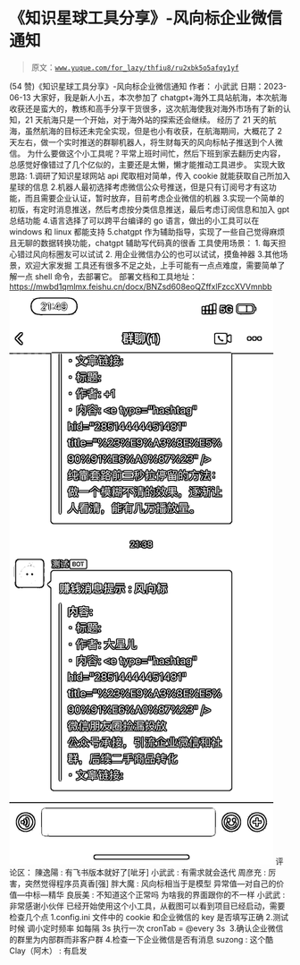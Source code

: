 # 《知识星球工具分享》-风向标企业微信通知

> 原文：[`www.yuque.com/for_lazy/thfiu8/ru2xbk5o5afqy1yf`](https://www.yuque.com/for_lazy/thfiu8/ru2xbk5o5afqy1yf)

<ne-h2 id="714466c6" data-lake-id="714466c6"><ne-heading-ext><ne-heading-anchor></ne-heading-anchor><ne-heading-fold></ne-heading-fold></ne-heading-ext><ne-heading-content><ne-text id="u2109886b">(54 赞)《知识星球工具分享》-风向标企业微信通知</ne-text></ne-heading-content></ne-h2> <ne-p id="ua874380f" data-lake-id="ua874380f"><ne-text id="u12ea9111">作者： 小武武</ne-text></ne-p> <ne-p id="u8333f881" data-lake-id="u8333f881"><ne-text id="u26bdaaab">日期：2023-06-13</ne-text></ne-p> <ne-p id="u876762a5" data-lake-id="u876762a5"><ne-text id="ub1db1b0f">大家好，我是新人小五，本次参加了 chatgpt+海外工具站航海，本次航海收获还是蛮大的，教练和高手分享干货很多，这次航海使我对海外市场有了新的认知，21 天航海只是一个开始，对于海外站的探索还会继续。</ne-text></ne-p> <ne-p id="u3c27b078" data-lake-id="u3c27b078"><ne-text id="u7a533ee6">经历了 21 天的航海，虽然航海的目标还未完全实现，但是也小有收获，在航海期间，大概花了 2 天左右，做一个实时推送的群聊机器人，将生财每天的风向标帖子推送到个人微信。</ne-text></ne-p> <ne-p id="u21caf935" data-lake-id="u21caf935"><ne-text id="u2814fff4">为什么要做这个小工具呢？平常上班时间忙，然后下班到家去翻历史内容，总感觉好像错过了几个亿似的，主要还是太懒，懒才能推动工具进步。</ne-text></ne-p> <ne-p id="u49b273ab" data-lake-id="u49b273ab"><ne-text id="u41d5e473">实现大致思路:</ne-text></ne-p> <ne-p id="u8e2a0081" data-lake-id="u8e2a0081"><ne-text id="ua66147d3">1.调研了知识星球网站 api 爬取相对简单，传入 cookie 就能获取自己所加入星球的信息</ne-text></ne-p> <ne-p id="uae94abed" data-lake-id="uae94abed"><ne-text id="u93cfe097">2.机器人最初选择考虑微信公众号推送，但是只有订阅号才有这功能，而且需要企业认证，暂时放弃，目前考虑企业微信的机器</ne-text></ne-p> <ne-p id="u5c3ec837" data-lake-id="u5c3ec837"><ne-text id="u9eb88780">3.实现一个简单的初版，有定时消息推送，然后考虑按分类信息推送，最后考虑订阅信息和加入 gpt 总结功能</ne-text></ne-p> <ne-p id="uf412caaa" data-lake-id="uf412caaa"><ne-text id="uf8d3b433">4.语言选择了可以跨平台编译的 go 语言，做出的小工具可以在 windows 和 linux 都能支持</ne-text></ne-p> <ne-p id="u122f579a" data-lake-id="u122f579a"><ne-text id="ud3f46dac">5.chatgpt 作为辅助指导，实现了一些自己觉得麻烦且无聊的数据转换功能，chatgpt 辅助写代码真的很香</ne-text></ne-p> <ne-p id="u8f0d938d" data-lake-id="u8f0d938d"><ne-text id="ub5fe7667">工具使用场景：</ne-text></ne-p> <ne-p id="u2344c8a5" data-lake-id="u2344c8a5"><ne-text id="ud5dbad15">1\. 每天担心错过风向标圈友可以试试</ne-text></ne-p> <ne-p id="u3716c84b" data-lake-id="u3716c84b"><ne-text id="ua3c046f9">2\. 用企业微信办公的也可以试试，摸鱼神器</ne-text></ne-p> <ne-p id="ue1521900" data-lake-id="ue1521900"><ne-text id="u1b5b6637">3.其他场景，欢迎大家发掘</ne-text></ne-p> <ne-p id="ubf16a4ef" data-lake-id="ubf16a4ef"><ne-text id="ua7210a57">工具还有很多不足之处，上手可能有一点点难度，需要简单了解一点 shell 命令，去部署它。</ne-text></ne-p> <ne-p id="u903209aa" data-lake-id="u903209aa"><ne-text id="uf8a230c5">部署文档和工具地址：</ne-text></ne-p> <ne-p id="u448d180b" data-lake-id="u448d180b">[<ne-text id="u1af6975e">https://mwbd1qmlmx.feishu.cn/docx/BNZsd608eoQZffxlFzccXVVmnbb</ne-text>](https://mwbd1qmlmx.feishu.cn/docx/BNZsd608eoQZffxlFzccXVVmnbb)</ne-p> <ne-p id="u5033cfb7" data-lake-id="u5033cfb7"><ne-card data-card-name="image" data-card-type="inline" id="HMRcb" data-event-boundary="card">![](img/f24029159f4f68bde6c6bd38002ce712.png)  <ne-hole id="ucd30fc46" data-lake-id="ucd30fc46"><ne-card data-card-name="hr" data-card-type="block" id="uc7ic" data-event-boundary="card"><ne-p id="u73cfc597" data-lake-id="u73cfc597"><ne-text id="u038356d7">评论区：</ne-text></ne-p> <ne-p id="ubbb41e00" data-lake-id="ubbb41e00"><ne-text id="u085e5f4b">陳逸陽 : 有飞书版本就好了[呲牙]</ne-text> <ne-text id="u3235e144">小武武 : 有需求就会迭代</ne-text> <ne-text id="u2c2457f5">周彦充 : 厉害，突然觉得程序员真香[强]</ne-text> <ne-text id="u0f57c700">胖大魔 : 风向标相当于是模型</ne-text> <ne-text id="ube86a641">异常值—对自己的价值—中标—精华</ne-text> <ne-text id="u90bafa85">良辰美 : 不知道这个正常吗 为啥我的界面跟你的不一样</ne-text> <ne-text id="u3d6a4b28">小武武 : 非常感谢小伙伴 已经开始使用这个小工具，从截图可以看到项目已经启动，需要检查几个点 1.config.ini 文件中的 cookie 和企业微信的 key 是否填写正确 2.测试时候 调小定时频率 如每隔 3s 执行一次 cronTab =</ne-text> <ne-text id="u2b8127c7">@every</ne-text> <ne-text id="ued1370fb">3s  3.确认企业微信的群里为内部群而非客户群 4.检查一下企业微信是否有消息</ne-text> <ne-text id="u5864d349">suzong : 这个酷</ne-text> <ne-text id="ua5e266ba">Clay（阿木） : 有启发</ne-text></ne-p></ne-card></ne-hole></ne-card></ne-p>